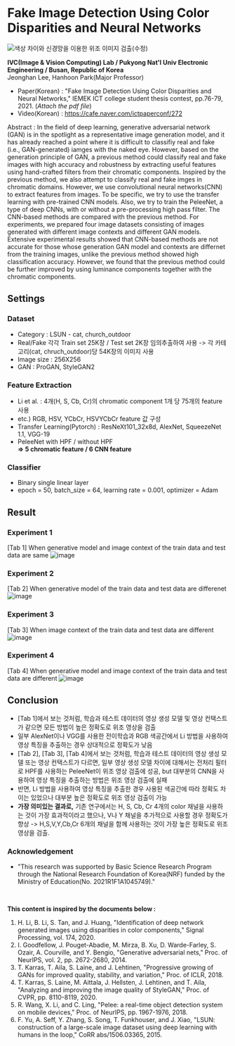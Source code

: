 # Fake Image Detection Using Color Disparities and Neural Networks

![색상 차이와 신경망을 이용한 위조 이미지 검출(수정)](https://user-images.githubusercontent.com/77098071/147436006-9b782228-0c04-4d70-9320-72f1fade6c68.png)
   
   
__IVC(Image & Vision Computing) Lab / Pukyong Nat'l Univ Electronic Engineering / Busan, Republic of Korea__   
Jeonghan Lee, Hanhoon Park(Major Professor)

* Paper(Korean) : "Fake Image Detection Using Color Disparities and Neural Networks," IEMEK ICT college student thesis contest, pp.76-79, 2021. (*Attach the pdf file*)   
* Video(Korean) : https://cafe.naver.com/ictpaperconf/272


Abstract : In the field of deep learning, generative adversarial network (GAN) is in the spotlight as a representative image generation model, and it has already reached a point where it is difficult to classifiy real and fake (i.e., GAN-generated) iamges with the naked eye. However, based on the generation principle of GAN, a previous method could classify real and fake images with high accuracy and robustness by extracting useful features using hand-crafted filters from their chromatic components. Inspired by the previous method, we also attempt to classify real and fake imges in chromatic domains. However, we use convolutional neural networks(CNN) to extract features from images. To be specific, we try to use the transfer learning with pre-trained CNN models. Also, we try to train the PeleeNet, a type of deep CNNs, with or without a pre-processing high pass filter. The CNN-based methods are compared with the previous method. For experiments, we prepared four image datasets consisting of images generated with different image contexts and different GAN models. Extensive experimental results showed that CNN-based methods are not accurate for those whose generation GAN model and contexts are differnet from the training images, unlike the previous method showed high classification accuracy. However, we found that the previous method could be further improved by using luminance components together with the chromatic components.

## Settings
### Dataset
* Category : LSUN - cat, church_outdoor
* Real/Fake 각각 Train set 25K장 / Test set 2K장 임의추출하여 사용 -> 각 카테고리(cat, chruch_outdoor)당 54K장의 이미지 사용
* Image size : 256X256
* GAN : ProGAN, StyleGAN2

### Feature Extraction
* Li et al. : 4개(H, S, Cb, Cr)의 chromatic component 1개 당 75개의 feature 사용
* etc.) RGB, HSV, YCbCr, HSVYCbCr feature 값 구성
* Transfer Learning(Pytorch) : ResNeXt101_32x8d, AlexNet, SqueezeNet 1.1, VGG-19
* PeleeNet with HPF / without HPF   
 __=> 5 chromatic feature / 6 CNN feature__
 
 ### Classifier
 * Binary single linear layer
 * epoch = 50, batch_size = 64, learning rate = 0.001, optimizer = Adam

## Result
### Experiment 1
[Tab 1] When generative model and image context of the train data and test data are same
![image](https://user-images.githubusercontent.com/77098071/147437727-396b4f11-a77a-49aa-8926-06ab2c61d93c.png)

### Experiment 2
[Tab 2] When generative model of the train data and test data are differenet
![image](https://user-images.githubusercontent.com/77098071/147437772-d0e1d9e6-105c-48ac-8838-c1f55f3b133f.png)

### Experiment 3
[Tab 3] When image context of the train data and test data are different
![image](https://user-images.githubusercontent.com/77098071/147437816-fcbcfe31-2b52-40bc-9ff9-0d371a06d541.png)

### Experiment 4
[Tab 4] When generative model and image context of the train data and test data are different
![image](https://user-images.githubusercontent.com/77098071/147437858-127dd9e9-536b-4113-a10e-7f410ea142ba.png)

## Conclusion
 * [Tab 1]에서 보는 것처럼, 학습과 테스트 데이터의 영상 생성 모델 및 영상 컨택스트가 같으면 모든 방법이 높은 정확도로 위조 영상을 검출
 * 일부 AlexNet이나 VGG를 사용한 전이학습과 RGB 색공간에서 Li 방법을 사용하여 영상 특징을 추출하는 경우 상대적으로 정확도가 낮음
 * [Tab 2], [Tab 3], [Tab 4]에서 보는 것처럼, 학습과 테스트 데이터의 영상 생성 모델 또는 영상 컨택스트가 다르면, 일부 영상 생성 모델 차이에 대해서는 전처리 필터로 HPF를 사용하는 PeleeNet이 위조 영상 검출에 성공, but 대부분의 CNN을 사용하여 영상 특징을 추출하는 방법은 위조 영상 검출에 실패
 * 반면, Li 방법을 사용하여 영상 특징을 추출한 경우 사용된 색공간에 따라 정확도 차이는 있었으나 대부분 높은 정확도로 위조 영상 검출이 가능
 * __가장 의미있는 결과로,__ 기존 연구에서는 H, S, Cb, Cr 4개의 color 채널을 사용하는 것이 가장 효과적이라고 했으나, V나 Y 채널을 추가적으로 사용할 경우 정확도가 향상
-> H,S,V,Y,Cb,Cr 6개의 채널을 함께 사용하는 것이 가장 높은 정확도로 위조 영상을 검출.
  
  
### Acknowledgement
* "This research was supported by Basic Science Research Program through the National Research Foundation of Korea(NRF) funded by the Ministry of Education(No. 2021R1F1A1045749)."

<br/>

__This content is inspired by the documents below :__
1. H. Li, B. Li, S. Tan, and J. Huang, "Identification of deep network generated images using disparities in color components," Signal Processing, vol. 174, 2020.
2. I. Goodfellow, J. Pouget-Abadie, M. Mirza, B. Xu, D. Warde-Farley, S. Ozair, A. Courville, and Y. Bengio, "Generative adversarial nets," Proc. of NeurIPS, vol. 2, pp. 2672-2680, 2014.
3. T. Karras, T. Aila, S. Laine, and J. Lehtinen, "Progressive growing of GANs for improved quality, stability, and variation," Proc. of ICLR, 2018.
4. T. Karras, S. Laine, M. Aittala, J. Hellsten, J. Lehtinen, and T. Aila, "Analyzing and improving the image quality of StyleGAN," Proc. of CVPR, pp. 8110-8119, 2020.
5. R. Wang, X. Li, and C. Ling, "Pelee: a real-time object detection system on mobile devices," Proc. of NeurIPS, pp. 1967-1976, 2018.
6. F. Yu, A. Seff, Y. Zhang, S. Song, T. Funkhouser, and J. Xiao, "LSUN: construction of a large-scale image dataset using deep learning with humans in the loop," CoRR abs/1506.03365, 2015.
